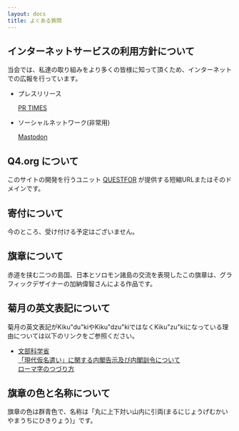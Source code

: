 ```yaml
---
layout: docs
title: よくある質問
---
```


## インターネットサービスの利用方針について
当会では、私達の取り組みをより多くの皆様に知って頂くため、インターネットでの広報を行っています。

* プレスリリース

    [PR TIMES](https://prtimes.jp/main/html/searchrlp/company_id/31198)
    
* ソーシャルネットワーク(非常用)

    <a rel="me" href="https://mastodon.social/@{{ site.github.owner_name }}" target="_blank">Mastodon</a>

## Q4.org について
このサイトの開発を行うユニット [QUESTFOR](https://web.q4.org) が提供する短縮URLまたはそのドメインです。

## 寄付について
今のところ、受け付ける予定はございません。

## 旗章について
<object data="{{ '/assets/svg/guide.svg' | relative_url }}" type="image/svg+xml"></object>

赤道を挟む二つの島国、日本とソロモン諸島の交流を表現したこの旗章は、グラフィックデザイナーの加納偉智さんによる作品です。

## 菊月の英文表記について
菊月の英文表記がKiku&quot;du&quot;kiやKiku&quot;dzu&quot;kiではなくKiku&quot;zu&quot;kiになっている理由については以下のリンクをご参照ください。

* [文部科学省](http://www.mext.go.jp/)  
    [「現代仮名遣い」に関する内閣告示及び内閣訓令について](http://www.mext.go.jp/b_menu/hakusho/nc/t19860701002/t19860701002.html)  
    [ローマ字のつづり方](http://www.mext.go.jp/b_menu/hakusho/nc/k19541209001/k19541209001.html)

## 旗章の色と名称について
旗章の色は群青色で、名称は「丸に上下対い山内に引両(まるにじょうげむかいやまうちにひきりょう)」です。
